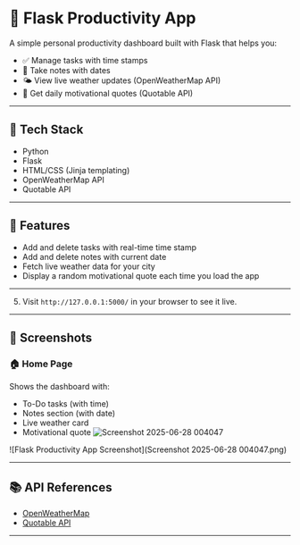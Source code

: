 # 🧠 Flask Productivity App

A simple personal productivity dashboard built with Flask that helps you:

- ✅ Manage tasks with time stamps
- 📝 Take notes with dates
- 🌤️ View live weather updates (OpenWeatherMap API)
- 💬 Get daily motivational quotes (Quotable API)

---

## 🔧 Tech Stack

- Python
- Flask
- HTML/CSS (Jinja templating)
- OpenWeatherMap API
- Quotable API

---

## 🚀 Features

- Add and delete tasks with real-time time stamp
- Add and delete notes with current date
- Fetch live weather data for your city
- Display a random motivational quote each time you load the app

---

5. Visit `http://127.0.0.1:5000/` in your browser to see it live.

---

## 📸 Screenshots

### 🏠 Home Page
Shows the dashboard with:
- To-Do tasks (with time)
- Notes section (with date)
- Live weather card
- Motivational quote
![Screenshot 2025-06-28 004047](https://github.com/user-attachments/assets/2752743a-626b-4e47-9120-aa636653dd47)

![Flask Productivity App Screenshot](Screenshot 2025-06-28 004047.png)



---

## 📚 API References

- [OpenWeatherMap](https://openweathermap.org/api)
- [Quotable API](https://github.com/lukePeavey/quotable)

---

